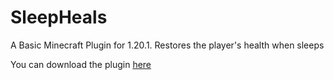 # SleepHeals
A Basic Minecraft Plugin for 1.20.1. Restores the player's health when sleeps

You can download the plugin [here](https://www.spigotmc.org/resources/sleepheals.115698/)
